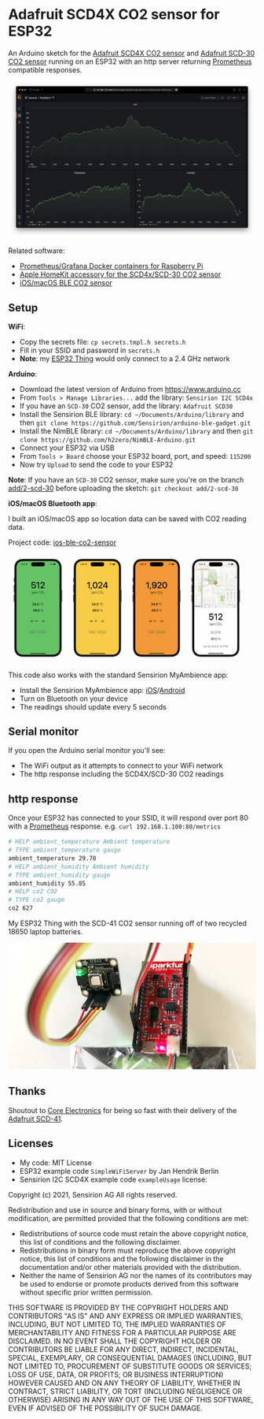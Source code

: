 # Adafruit SCD4X CO2 sensor for ESP32

An Arduino sketch for the [Adafruit SCD4X CO2 sensor](https://github.com/adafruit/Adafruit_CircuitPython_SCD4X) and [Adafruit SCD-30 CO2 sensor](https://github.com/adafruit/Adafruit_SCD30) running on an ESP32 with an http server returning [Prometheus](https://prometheus.io) compatible responses.

![The Adafruit SCD-41 CO2 sensor graphed in Grafana](scd-41-co2-temperature-humidity.png)

Related software:

* [Prometheus/Grafana Docker containers for Raspberry Pi](https://github.com/sighmon/prometheus-grafana-raspberry-pi)
* [Apple HomeKit accessory for the SCD4x/SCD-30 CO2 sensor](https://github.com/sighmon/homekit-scd4x)
* [iOS/macOS BLE CO2 sensor](https://github.com/sighmon/ios-ble-co2-sensor)

## Setup

**WiFi**:

* Copy the secrets file: `cp secrets.tmpl.h secrets.h`
* Fill in your SSID and password in `secrets.h`
* **Note**: my [ESP32 Thing](https://www.sparkfun.com/products/13907) would only connect to a 2.4 GHz network

**Arduino**:

* Download the latest version of Arduino from https://www.arduino.cc
* From `Tools > Manage Libraries...` add the library: `Sensirion I2C SCD4x`
* If you have an `SCD-30` CO2 sensor, add the library: `Adafruit SCD30`
* Install the Sensirion BLE library: `cd ~/Documents/Arduino/library` and then `git clone https://github.com/Sensirion/arduino-ble-gadget.git`
* Install the NimBLE library: `cd ~/Documents/Arduino/library` and then `git clone https://github.com/h2zero/NimBLE-Arduino.git`
* Connect your ESP32 via USB
* From `Tools > Board` choose your ESP32 board, port, and speed: `115200`
* Now try `Upload` to send the code to your ESP32

**Note**: If you have an `SCD-30` CO2 sensor, make sure you're on the branch [add/2-scd-30](https://github.com/sighmon/co2_sensor_scd4x_esp32_http_server/tree/add/2-scd-30) before uploading the sketch: `git checkout add/2-scd-30`

**iOS/macOS Bluetooth app**:

I built an iOS/macOS app so location data can be saved with CO2 reading data.

Project code: [ios-ble-co2-sensor](https://github.com/sighmon/ios-ble-co2-sensor)

<img src="https://github.com/sighmon/ios-ble-co2-sensor/raw/main/co2-sensor-ios-green.png" width="20%" style="padding: 10px;"><img src="https://github.com/sighmon/ios-ble-co2-sensor/raw/main/co2-sensor-ios-yellow.png" width="20%" style="padding: 10px;"><img src="https://github.com/sighmon/ios-ble-co2-sensor/raw/main/co2-sensor-ios-orange.png" width="20%" style="padding: 10px;"><img src="https://github.com/sighmon/ios-ble-co2-sensor/raw/main/co2-sensor-ios-archive-detail.png" width="20%" style="padding: 10px;">

This code also works with the standard Sensirion MyAmbience app:

* Install the Sensirion MyAmbience app: [iOS](https://apps.apple.com/ch/app/sensirion-myambience-co2/id1529131572)/[Android](https://play.google.com/store/apps/details?id=com.sensirion.myam)
* Turn on Bluetooth on your device
* The readings should update every 5 seconds

## Serial monitor

If you open the Arduino serial monitor you'll see:

* The WiFi output as it attempts to connect to your WiFi network
* The http response including the SCD4X/SCD-30 CO2 readings

## http response

Once your ESP32 has connected to your SSID, it will respond over port 80 with a [Prometheus](https://prometheus.io) response. e.g. `curl 192.168.1.100:80/metrics`

```bash
# HELP ambient_temperature Ambient temperature
# TYPE ambient_temperature gauge
ambient_temperature 29.70
# HELP ambient_humidity Ambient humidity
# TYPE ambient_humidity gauge
ambient_humidity 55.85
# HELP co2 CO2
# TYPE co2 gauge
co2 627
```

My ESP32 Thing with the SCD-41 CO2 sensor running off of two recycled 18650 laptop batteries.

![My ESP32 Thing with the SCD-41 CO2 sensor running off of two recycled 18650 laptop batteries](scd4x-esp32-thing.jpg)

## Thanks

Shoutout to [Core Electronics](https://core-electronics.com.au) for being so fast with their delivery of the [Adafruit SCD-41](https://core-electronics.com.au/adafruit-scd-41-ndir-co2-temperature-and-humidity-sensor-stemma-qt-qwiic.html).

## Licenses

* My code: MIT License
* ESP32 example code `SimpleWiFiServer` by Jan Hendrik Berlin
* Sensirion I2C SCD4X example code `exampleUsage` license:

Copyright (c) 2021, Sensirion AG
All rights reserved.

Redistribution and use in source and binary forms, with or without
modification, are permitted provided that the following conditions are met:

* Redistributions of source code must retain the above copyright notice, this list of conditions and the following disclaimer.
* Redistributions in binary form must reproduce the above copyright notice, this list of conditions and the following disclaimer in the documentation and/or other materials provided with the distribution.
* Neither the name of Sensirion AG nor the names of its contributors may be used to endorse or promote products derived from this software without specific prior written permission.

THIS SOFTWARE IS PROVIDED BY THE COPYRIGHT HOLDERS AND CONTRIBUTORS "AS IS"
AND ANY EXPRESS OR IMPLIED WARRANTIES, INCLUDING, BUT NOT LIMITED TO, THE
IMPLIED WARRANTIES OF MERCHANTABILITY AND FITNESS FOR A PARTICULAR PURPOSE
ARE DISCLAIMED. IN NO EVENT SHALL THE COPYRIGHT HOLDER OR CONTRIBUTORS BE
LIABLE FOR ANY DIRECT, INDIRECT, INCIDENTAL, SPECIAL, EXEMPLARY, OR
CONSEQUENTIAL DAMAGES (INCLUDING, BUT NOT LIMITED TO, PROCUREMENT OF
SUBSTITUTE GOODS OR SERVICES; LOSS OF USE, DATA, OR PROFITS; OR BUSINESS
INTERRUPTION) HOWEVER CAUSED AND ON ANY THEORY OF LIABILITY, WHETHER IN
CONTRACT, STRICT LIABILITY, OR TORT (INCLUDING NEGLIGENCE OR OTHERWISE)
ARISING IN ANY WAY OUT OF THE USE OF THIS SOFTWARE, EVEN IF ADVISED OF THE
POSSIBILITY OF SUCH DAMAGE.
